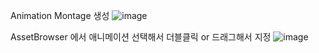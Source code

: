 
Animation Montage 생성
![image](https://user-images.githubusercontent.com/29656900/183559242-ff2607ac-15bc-49b7-9417-917326af0d59.png)


AssetBrowser 에서 애니메이션 선택해서 더블클릭 or 드래그해서 지정
![image](https://user-images.githubusercontent.com/29656900/183559096-f9fcae33-ec0d-4ccd-8171-92a266981b3e.png)
